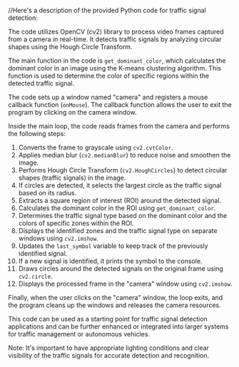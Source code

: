 //Here's a description of the provided Python code for traffic signal detection:

The code utilizes OpenCV (cv2) library to process video frames captured from a camera in real-time. It detects traffic signals by analyzing circular shapes using the Hough Circle Transform.

The main function in the code is `get_dominant_color`, which calculates the dominant color in an image using the K-means clustering algorithm. This function is used to determine the color of specific regions within the detected traffic signal.

The code sets up a window named "camera" and registers a mouse callback function (`onMouse`). The callback function allows the user to exit the program by clicking on the camera window.

Inside the main loop, the code reads frames from the camera and performs the following steps:

1. Converts the frame to grayscale using `cv2.cvtColor`.
2. Applies median blur (`cv2.medianBlur`) to reduce noise and smoothen the image.
3. Performs Hough Circle Transform (`cv2.HoughCircles`) to detect circular shapes (traffic signals) in the image.
4. If circles are detected, it selects the largest circle as the traffic signal based on its radius.
5. Extracts a square region of interest (ROI) around the detected signal.
6. Calculates the dominant color in the ROI using `get_dominant_color`.
7. Determines the traffic signal type based on the dominant color and the colors of specific zones within the ROI.
8. Displays the identified zones and the traffic signal type on separate windows using `cv2.imshow`.
9. Updates the `last_symbol` variable to keep track of the previously identified signal.
10. If a new signal is identified, it prints the symbol to the console.
11. Draws circles around the detected signals on the original frame using `cv2.circle`.
12. Displays the processed frame in the "camera" window using `cv2.imshow`.

Finally, when the user clicks on the "camera" window, the loop exits, and the program cleans up the windows and releases the camera resources.

This code can be used as a starting point for traffic signal detection applications and can be further enhanced or integrated into larger systems for traffic management or autonomous vehicles.

Note: It's important to have appropriate lighting conditions and clear visibility of the traffic signals for accurate detection and recognition.
